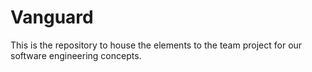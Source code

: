 # Vanguard
This is the repository to house the elements to the team project for our software engineering concepts.
